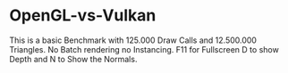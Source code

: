 # OpenGL-vs-Vulkan
This is a basic Benchmark with 125.000 Draw Calls and 12.500.000 Triangles. No Batch rendering no Instancing. F11 for Fullscreen D to show Depth and N to Show the Normals.
